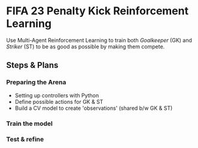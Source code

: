 # FIFA 23 Penalty Kick Reinforcement Learning
Use Multi-Agent Reinforcement Learning to train both *Goalkeeper* (GK) and *Striker* (ST) to be as good as possible by making them compete.

## Steps & Plans
### Preparing the Arena
- Setting up controllers with Python
- Define possible actions for GK & ST
- Build a CV model to create 'observations' (shared b/w GK & ST)

### Train the model
### Test & refine
